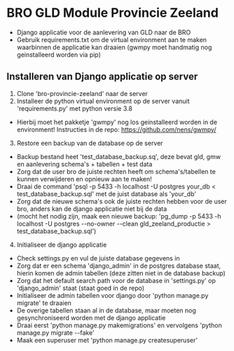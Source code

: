 # BRO GLD Module Provincie Zeeland

- Django applicatie voor de aanlevering van GLD naar de BRO
- Gebruik requirements.txt om de virtual environment aan te maken waarbinnen de applicatie kan draaien (gwmpy moet handmatig nog geinstalleerd worden via pip)

## Installeren van Django applicatie op server

1. Clone 'bro-provincie-zeeland' naar de server
2. Installeer de python virtual environment op de server vanuit 'requirements.py' met python versie 3.8
- Hierbij moet het pakketje 'gwmpy' nog los geinstalleerd worden in de environment! Instructies in de repo: https://github.com/nens/gwmpy/
3. Restore een backup van de database op de server
- Backup bestand heet 'test_database_backup.sq', deze bevat gld, gmw en aanlevering schema's + tabellen + test data
- Zorg dat de user bro de juiste rechten heeft om schema's/tabellen te kunnen verwijderen en opnieuw aan te maken!
- Draai de command 'psql -p 5433 -h localhost -U postgres your_db < test_database_backup.sql' met de juist database als 'your_db'
- Zorg dat de nieuwe schema's ook de juiste rechten hebben voor de user bro, anders kan de django applicatie niet bij de data
- (mocht het nodig zijn, maak een nieuwe backup: 'pg_dump -p 5433 -h localhost -U postgres --no-owner --clean gld_zeeland_productie > test_database_backup.sql')

4. Initialiseer de django applicatie
- Check settings.py en vul de juiste database gegevens in 
- Zorg dat er een schema 'django_admin' in de postgres database staat, hierin komen de admin tabellen (deze zitten niet in de database backup)
- Zorg dat het default search path voor de database in 'settings.py' op 'django_admin' staat (staat goed in de repo)
- Initialiseer de admin tabellen voor django door 'python manage.py migrate' te draaien
- De overige tabellen staan al in de database, maar moeten nog gesynchroniseerd worden met de django applicatie
- Draai eerst 'python manage.py makemigrations' en vervolgens 'python manage.py migrate --fake' 
- Maak een superuser met 'python manage.py createsuperuser' 


